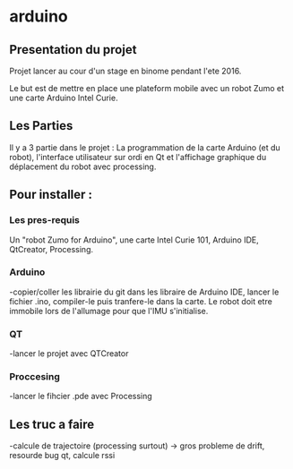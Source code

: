 # arduino

## Presentation du projet

Projet lancer au cour d'un stage en binome pendant l'ete 2016.

Le but est de mettre en place une plateform mobile avec un robot Zumo et une carte Arduino Intel Curie.

## Les Parties

Il y a 3 partie dans le projet : La programmation de la carte Arduino (et du robot), l'interface utilisateur sur ordi en Qt et l'affichage graphique du déplacement du robot avec processing.


## Pour installer : 

### Les pres-requis

Un "robot Zumo for Arduino", une carte Intel Curie 101, Arduino IDE, QtCreator, Processing.
 
 
### Arduino

-copier/coller les librairie du git dans les libraire de Arduino IDE, lancer le fichier .ino, compiler-le puis tranfere-le dans la carte. Le robot doit etre immobile lors de l'allumage pour que l'IMU s'initialise.

### QT

-lancer le projet avec QTCreator

### Proccesing

-lancer le fihcier .pde avec Processing

## Les truc a faire 

-calcule de trajectoire (processing surtout) → gros probleme de drift, resourde bug qt, calcule rssi
